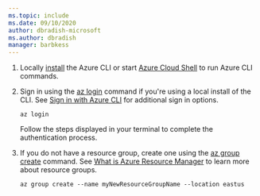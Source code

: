 ```yaml
---
ms.topic: include
ms.date: 09/10/2020
author: dbradish-microsoft
ms.author: dbradish
manager: barbkess
---
```


1. Locally [install](install-azure-cli.md) the Azure CLI or start [Azure Cloud Shell](start-azure-cloud-shell.md) to run Azure CLI commands.
1. Sign in using the [az login](/cli/azure/reference-index#az-login) command if you're using a local install of the CLI.  See [Sign in with Azure CLI](authenticate-azure-cli.md) for additional sign in options.

   ```azurecli
   az login
   ```

    Follow the steps displayed in your terminal to complete the authentication process.
1. If you do not have a resource group, create one using the [az group create](/cli/azure/group#az-group-create) command.  See [What is Azure Resource Manager](/azure/azure-resource-manager/management/overview) to learn more about resource groups.

   ```azurecli
   az group create --name myNewResourceGroupName --location eastus
   ```

